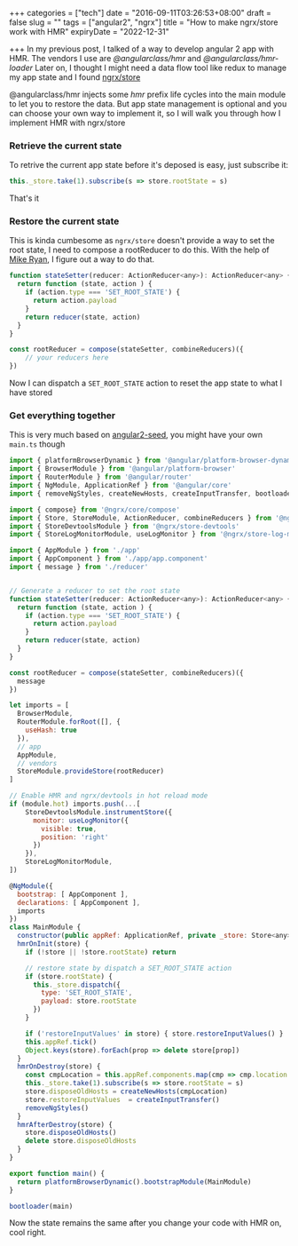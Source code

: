 +++
categories = ["tech"]
date = "2016-09-11T03:26:53+08:00"
draft = false
slug = ""
tags = ["angular2", "ngrx"]
title = "How to make ngrx/store work with HMR"
expiryDate = "2022-12-31"

+++
In my previous post, I talked of a way to develop angular 2 app with HMR.
The vendors I use are *@angularclass/hmr* and *@angularclass/hmr-loader*
Later on, I thought I might need a data flow tool like redux to manage my app state and I found [ngrx/store](https://github.com/ngrx/store)

@angularclass/hmr injects some *hmr* prefix life cycles into the main module to let you to restore the data.
But app state management is optional and you can choose your own way to implement it, so I will walk you through how I implement HMR with ngrx/store

### Retrieve the current state

To retrive the current app state before it's deposed is easy, just subscribe it:

```js
this._store.take(1).subscribe(s => store.rootState = s)
```

That's it

### Restore the current state

This is kinda cumbesome as `ngrx/store` doesn't provide a way to set the root state, I need to compose a rootReducer to do this.
With the help of [Mike Ryan](https://github.com/MikeRyan52), I figure out a way to do that.

```js
function stateSetter(reducer: ActionReducer<any>): ActionReducer<any> {
  return function (state, action ) {
    if (action.type === 'SET_ROOT_STATE') {
      return action.payload
    }
    return reducer(state, action)
  }
}

const rootReducer = compose(stateSetter, combineReducers)({
    // your reducers here
})
```

Now I can dispatch a `SET_ROOT_STATE` action to reset the app state to what I have stored

### Get everything together

This is very much based on [angular2-seed](https://github.com/mgechev/angular2-seed), you might have your own `main.ts` though

```js
import { platformBrowserDynamic } from '@angular/platform-browser-dynamic'
import { BrowserModule } from '@angular/platform-browser'
import { RouterModule } from '@angular/router'
import { NgModule, ApplicationRef } from '@angular/core'
import { removeNgStyles, createNewHosts, createInputTransfer, bootloader } from '@angularclass/hmr'

import { compose} from '@ngrx/core/compose'
import { Store, StoreModule, ActionReducer, combineReducers } from '@ngrx/store'
import { StoreDevtoolsModule } from '@ngrx/store-devtools'
import { StoreLogMonitorModule, useLogMonitor } from '@ngrx/store-log-monitor'

import { AppModule } from './app'
import { AppComponent } from './app/app.component'
import { message } from './reducer'


// Generate a reducer to set the root state
function stateSetter(reducer: ActionReducer<any>): ActionReducer<any> {
  return function (state, action ) {
    if (action.type === 'SET_ROOT_STATE') {
      return action.payload
    }
    return reducer(state, action)
  }
}

const rootReducer = compose(stateSetter, combineReducers)({
  message
})

let imports = [
  BrowserModule,
  RouterModule.forRoot([], {
    useHash: true
  }),
  // app
  AppModule,
  // vendors
  StoreModule.provideStore(rootReducer)
]

// Enable HMR and ngrx/devtools in hot reload mode
if (module.hot) imports.push(...[
    StoreDevtoolsModule.instrumentStore({
      monitor: useLogMonitor({
        visible: true,
        position: 'right'
      })
    }),
    StoreLogMonitorModule,
])

@NgModule({
  bootstrap: [ AppComponent ],
  declarations: [ AppComponent ],
  imports
})
class MainModule {
  constructor(public appRef: ApplicationRef, private _store: Store<any> ) {}
  hmrOnInit(store) {
    if (!store || !store.rootState) return

    // restore state by dispatch a SET_ROOT_STATE action
    if (store.rootState) {
      this._store.dispatch({
        type: 'SET_ROOT_STATE',
        payload: store.rootState
      })
    }

    if ('restoreInputValues' in store) { store.restoreInputValues() }
    this.appRef.tick()
    Object.keys(store).forEach(prop => delete store[prop])
  }
  hmrOnDestroy(store) {
    const cmpLocation = this.appRef.components.map(cmp => cmp.location.nativeElement)
    this._store.take(1).subscribe(s => store.rootState = s)
    store.disposeOldHosts = createNewHosts(cmpLocation)
    store.restoreInputValues  = createInputTransfer()
    removeNgStyles()
  }
  hmrAfterDestroy(store) {
    store.disposeOldHosts()
    delete store.disposeOldHosts
  }
}

export function main() {
  return platformBrowserDynamic().bootstrapModule(MainModule)
}

bootloader(main)
```

Now the state remains the same after you change your code with HMR on, cool right.


